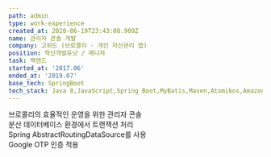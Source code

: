 ```yaml
---
path: admin
type: work-experience
created_at: 2020-06-19T23:43:08.909Z
name: 관리자 콘솔 개발
company: 고위드 (브로콜리 - 개인 자산관리 앱)
position: 혁신개발유닛 / 매니저
task: 백엔드
started_at: '2017.06'
ended_at: '2019.07'
base_tech: SpringBoot
tech_stack: Java 8,JavaScript,Spring Boot,MyBatis,Maven,Atomikos,Amazon S3,MySQL,MongoDB,JSP
---
```


브로콜리의 효율적인 운영을 위한 관리자 콘솔<br/>
분산 데이터베이스 환경에서 트랜잭션 처리<br/>
Spring AbstractRoutingDataSource를 사용<br/>
Google OTP 인증 적용

